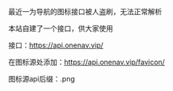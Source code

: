 最近一为导航的图标接口被人盗刷，无法正常解析

本站自建了一个接口，供大家使用

接口：https://api.onenav.vip/

在图标源处添加：https://api.onenav.vip/favicon/

图标源api后缀：.png